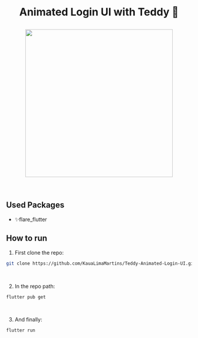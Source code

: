 <h1 align="center">
  Animated Login UI with Teddy 🐻
</h1>

<h2 align="center">
  <img src="./example.gif" height="400" />
</h2>

<br />

## Used Packages

- ✨flare_flutter

## How to run

1. First clone the repo:

```bash
git clone https://github.com/KauaLimaMartins/Teddy-Animated-Login-UI.git
```

<br />

2. In the repo path:

```bash
flutter pub get
```

<br />

3. And finally:

```bash
flutter run
```
